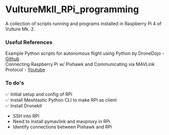 # VultureMkII_RPi_programming
A collection of scripts running and programs installed in Raspberry Pi 4 of Vulture Mk. 2. 


### Useful References
 Example Python scripts for autonomous flight using Python by DroneDojo - [Github](https://github.com/dronedojo/droneProgrammingCourse/blob/master/dk/basic_template.py)
<br>
Connecting Raspberry Pi w/ Pixhawk and Communicating via MAVLink Protocol - [Youtube](https://www.youtube.com/watch?v=DGAB34fJQFc&t=593s)


### To do's
✅ Initial setup and config of RPi <br>
✅ Install Meshtastic Python CLI to make RPi as client <br>
✅ Install Dronekit <br>
- SSH into RPi
- Need to install pymavlink and mavproxy in RPi
- Identify connections between Pixhawk and RPi
